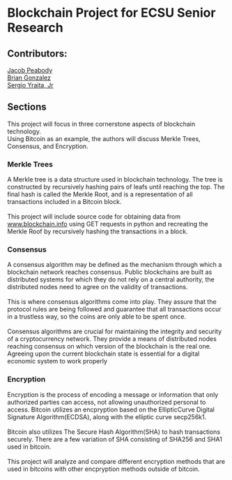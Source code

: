 # Blockchain Project for ECSU Senior Research

## Contributors:
<a href="https://github.com/jpeabody95"> Jacob Peabody</a><br>
<a href="https://github.com/gonzyai"> Brian Gonzalez</a><br>
<a href="https://github.com/power-serge/"> Sergio Yraita, Jr</a><br>

## Sections
This project will focus in three cornerstone aspects of blockchain technology. <br>
Using Bitcoin as an example, the authors will discuss Merkle Trees, Consensus, and Encryption.

### Merkle Trees
A Merkle tree is a data structure used in blockchain technology. The tree is constructed by recursively hashing pairs of leafs until reaching the top. The final hash is called the Merkle Root, and is a representation of all transactions included in a Bitcoin block. <br>
<br>
This project will include source code for obtaining data from www.blockchain.info using GET requests in python and recreating the Merkle Roof by recursively hashing the transactions in a block.

### Consensus
A consensus algorithm may be defined as the mechanism through which a blockchain network reaches consensus. Public blockchains are built as distributed systems for which they do not rely on a central authority, the distributed nodes need to agree on the validity of transactions. <br>
<br>
This is where consensus algorithms come into play. They assure that the protocol rules are being followed and guarantee that all transactions occur in a trustless way, so the coins are only able to be spent once. <br>
<br>
Consensus algorithms are crucial for maintaining the integrity and security of a cryptocurrency network. They provide a means of distributed nodes reaching consensus on which version of the blockchain is the real one. Agreeing upon the current blockchain state is essential for a digital economic system to work properly

### Encryption
Encryption is the process of encoding a message or information that only authorized parties can access, not allowing unauthorized personal to access. Bitcoin utilizes an encpryption based on the EllipticCurve Digital Signature Algorithm(ECDSA), along with the elliptic curve secp256k1.<br>
<br>
Bitcoin also utilizes The Secure Hash Algorithm(SHA) to hash transactions securely. There are a few variation of SHA consisting of SHA256 and SHA1 used in bitcoin.<br>
<br> 
This project will analyze and compare different encryption methods that are used in bitcoins with other encpryption methods outside of bitcoin.

